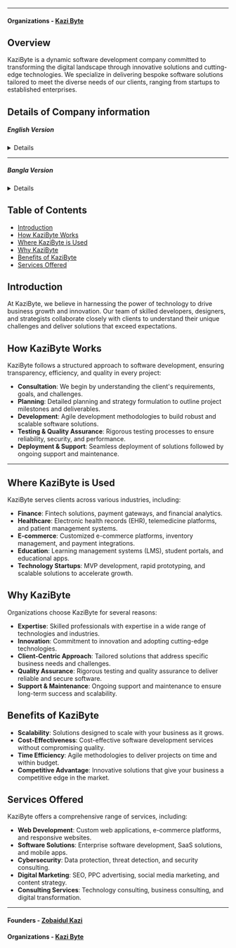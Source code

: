 ---

#### Organizations - [Kazi Byte](https://www.linkedin.com/company/kazibyte/)


## Overview
KaziByte is a dynamic software development company committed to transforming the digital landscape through innovative solutions and cutting-edge technologies. We specialize in delivering bespoke software solutions tailored to meet the diverse needs of our clients, ranging from startups to established enterprises.

## Details of Company information

##### English Version

<details>
  Kazibyte is Founded in 2022 by Zobaidul Kazi, a Full Stack Developer with a passion for technology, Kazi Byet is a software development company committed to delivering excellent results for clients. We are a young team that embraces challenges, seeks growth opportunities, and prioritizes customer satisfaction. Our mission is to provide flexible and cost-effective software solutions tailored to meet individual needs. We value continuous learning, take on diverse projects, and offer innovative solutions to clients. Whether you're a startup or an established enterprise, our developers are ready to assist you with technical questions and transparent communication.

We believe in the joy of the development journey, holding steadfast to our core values of learning and patience. Our team stays up-to-date with industry trends to deliver contemporary solutions. At Kazi Byte, we cherish patience, attention to detail, and enthusiasm in every project we undertake. Let us accompany you on your journey to success. Explore our services, meet our consultants, and experience the Kazi Byte difference. Contact us today and embark on this exciting adventure!
</details>


----

##### Bangla Version
<details>
কাজীবাইট 2022 সালে জোবাইদুল কাজী দ্বারা প্রতিষ্ঠিত হয়, যিনি প্রযুক্তির প্রতি অনুরাগের সাথে একজন ফুল স্ট্যাক ডেভেলপার, কাজী বাইট হল একটি সফ্টওয়্যার ডেভেলপমেন্ট কোম্পানি যা ক্লায়েন্টদের জন্য চমৎকার ফলাফল প্রদানের জন্য প্রতিশ্রুতিবদ্ধ। আমরা একটি তরুণ দল যারা চ্যালেঞ্জ গ্রহণ করে, বৃদ্ধির সুযোগ খোঁজে এবং গ্রাহক সন্তুষ্টিকে অগ্রাধিকার দেয়। আমাদের লক্ষ্য হল নমনীয় এবং সাশ্রয়ী সফ্টওয়্যার সমাধান প্রদান করা যা ব্যক্তিগত প্রয়োজন মেটানোর জন্য তৈরি করা হয়েছে। আমরা ক্রমাগত শেখার মূল্য দিই, বিভিন্ন প্রকল্প গ্রহণ করি এবং ক্লায়েন্টদের উদ্ভাবনী সমাধান অফার করি। আপনি একটি স্টার্টআপ বা একটি প্রতিষ্ঠিত এন্টারপ্রাইজই হোন না কেন, আমাদের ডেভেলপাররা আপনাকে প্রযুক্তিগত প্রশ্ন এবং স্বচ্ছ যোগাযোগে সহায়তা করতে প্রস্তুত।
  
আমরা উন্নয়ন যাত্রার আনন্দে বিশ্বাস করি, আমাদের শিক্ষা ও ধৈর্যের মূল মূল্যবোধে অটল থেকে। আমাদের দল সমসাময়িক সমাধান প্রদানের জন্য শিল্প প্রবণতার সাথে আপ টু ডেট থাকে। কাজী বাইট-এ, আমরা আমাদের হাতে নেওয়া প্রতিটি প্রকল্পে ধৈর্য, ​​বিশদে মনোযোগ এবং উত্সাহকে লালন করি। আপনার সাফল্যের যাত্রায় আমরা আপনাকে সঙ্গী করি। আমাদের পরিষেবাগুলি অন্বেষণ করুন, আমাদের পরামর্শদাতাদের সাথে দেখা করুন এবং কাজী বাইট পার্থক্যের অভিজ্ঞতা নিন। আজ আমাদের সাথে যোগাযোগ করুন এবং এই উত্তেজনাপূর্ণ দু'সাহসিক কাজ শুরু করুন!

</details>

## Table of Contents
- [Introduction](#introduction)
- [How KaziByte Works](#how-kazibyte-works)
- [Where KaziByte is Used](#where-kazibyte-is-used)
- [Why KaziByte](#why-kazibyte)
- [Benefits of KaziByte](#benefits-of-kazibyte)
- [Services Offered](#services-offered)

## Introduction
At KaziByte, we believe in harnessing the power of technology to drive business growth and innovation. Our team of skilled developers, designers, and strategists collaborate closely with clients to understand their unique challenges and deliver solutions that exceed expectations.

## How KaziByte Works
KaziByte follows a structured approach to software development, ensuring transparency, efficiency, and quality in every project:
- **Consultation**: We begin by understanding the client's requirements, goals, and challenges.
- **Planning**: Detailed planning and strategy formulation to outline project milestones and deliverables.
- **Development**: Agile development methodologies to build robust and scalable software solutions.
- **Testing & Quality Assurance**: Rigorous testing processes to ensure reliability, security, and performance.
- **Deployment & Support**: Seamless deployment of solutions followed by ongoing support and maintenance.

----

## Where KaziByte is Used
KaziByte serves clients across various industries, including:
- **Finance**: Fintech solutions, payment gateways, and financial analytics.
- **Healthcare**: Electronic health records (EHR), telemedicine platforms, and patient management systems.
- **E-commerce**: Customized e-commerce platforms, inventory management, and payment integrations.
- **Education**: Learning management systems (LMS), student portals, and educational apps.
- **Technology Startups**: MVP development, rapid prototyping, and scalable solutions to accelerate growth.

## Why KaziByte
Organizations choose KaziByte for several reasons:
- **Expertise**: Skilled professionals with expertise in a wide range of technologies and industries.
- **Innovation**: Commitment to innovation and adopting cutting-edge technologies.
- **Client-Centric Approach**: Tailored solutions that address specific business needs and challenges.
- **Quality Assurance**: Rigorous testing and quality assurance to deliver reliable and secure software.
- **Support & Maintenance**: Ongoing support and maintenance to ensure long-term success and scalability.

## Benefits of KaziByte
- **Scalability**: Solutions designed to scale with your business as it grows.
- **Cost-Effectiveness**: Cost-effective software development services without compromising quality.
- **Time Efficiency**: Agile methodologies to deliver projects on time and within budget.
- **Competitive Advantage**: Innovative solutions that give your business a competitive edge in the market.

## Services Offered
KaziByte offers a comprehensive range of services, including:
- **Web Development**: Custom web applications, e-commerce platforms, and responsive websites.
- **Software Solutions**: Enterprise software development, SaaS solutions, and mobile apps.
- **Cybersecurity**: Data protection, threat detection, and security consulting.
- **Digital Marketing**: SEO, PPC advertising, social media marketing, and content strategy.
- **Consulting Services**: Technology consulting, business consulting, and digital transformation.

----

#### Founders - [Zobaidul Kazi](https://www.linkedin.com/in/zobaidulkazi/)

#### Organizations - [Kazi Byte](https://www.linkedin.com/company/kazibyte/)
